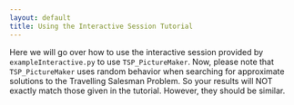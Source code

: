 ```yaml
---
layout: default
title: Using the Interactive Session Tutorial
---
```


Here we will go over how to use the interactive session provided by `exampleInteractive.py` to use
`TSP_PictureMaker`. Now, please note that `TSP_PictureMaker` uses random behavior when searching for
approximate solutions to the Travelling Salesman Problem. So your results will NOT exactly match
those given in the tutorial. However, they should be similar.

